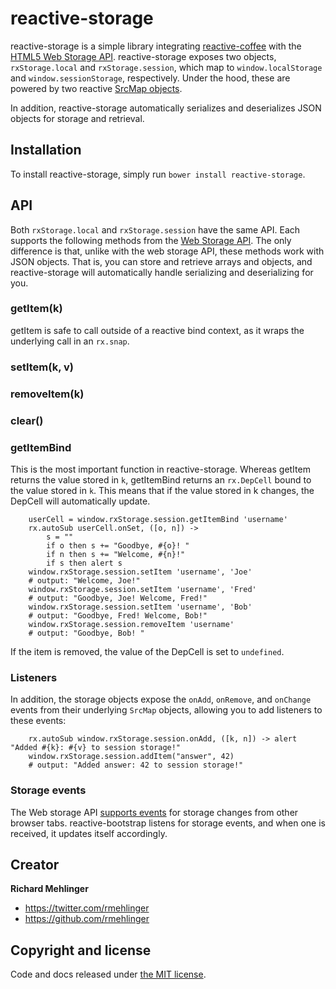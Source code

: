 # reactive-storage

reactive-storage is a simple library integrating [reactive-coffee](http://yang.github.io/reactive-coffee/) with the
[HTML5 Web Storage API](https://developer.mozilla.org/en-US/docs/Web/API/Web_Storage_API). reactive-storage exposes two
objects, `rxStorage.local` and `rxStorage.session`, which map to `window.localStorage` and `window.sessionStorage`,
respectively. Under the hood, these are powered by two reactive
[SrcMap objects](http://yang.github.io/reactive-coffee/api.html#rx-namespace).

In addition, reactive-storage automatically serializes and deserializes JSON objects for storage and retrieval.

## Installation
To install reactive-storage, simply run `bower install reactive-storage`.

## API
Both `rxStorage.local` and `rxStorage.session` have the same API. Each supports the following methods from the
[Web Storage API](https://developer.mozilla.org/en-US/docs/Web/API/Storage).
The only difference is that, unlike with the web storage API, these methods work with JSON objects.
That is, you can store and retrieve arrays and objects, and reactive-storage will automatically handle serializing and
deserializing for you.

### getItem(k)
getItem is safe to call outside of a reactive bind context, as it wraps the underlying call in an
`rx.snap`.
### setItem(k, v)
### removeItem(k)
### clear()

### getItemBind
This is the most important function in reactive-storage. Whereas getItem returns the value stored in `k`,
getItemBind returns an `rx.DepCell` bound to the value stored in `k`. This means that if the value stored in k changes,
the DepCell will automatically update.

```
    userCell = window.rxStorage.session.getItemBind 'username'
    rx.autoSub userCell.onSet, ([o, n]) ->
        s = ""
        if o then s += "Goodbye, #{o}! "
        if n then s += "Welcome, #{n}!"
        if s then alert s
    window.rxStorage.session.setItem 'username', 'Joe'
    # output: "Welcome, Joe!"
    window.rxStorage.session.setItem 'username', 'Fred'
    # output: "Goodbye, Joe! Welcome, Fred!"
    window.rxStorage.session.setItem 'username', 'Bob'
    # output: "Goodbye, Fred! Welcome, Bob!"
    window.rxStorage.session.removeItem 'username'
    # output: "Goodbye, Bob! "
```

If the item is removed, the value of the DepCell is set to `undefined`.

### Listeners
In addition, the storage objects expose the `onAdd`, `onRemove`, and `onChange` events from their underlying
`SrcMap` objects, allowing you to add listeners to these events:

```
    rx.autoSub window.rxStorage.session.onAdd, ([k, n]) -> alert "Added #{k}: #{v} to session storage!"
    window.rxStorage.session.addItem("answer", 42)
    # output: "Added answer: 42 to session storage!"
```

### Storage events

The Web storage API [supports events](https://developer.mozilla.org/en-US/docs/Web/API/StorageEvent) for storage
changes from other browser tabs. reactive-bootstrap listens for storage events, and when one is received, it
updates itself accordingly.

## Creator

**Richard Mehlinger**

- <https://twitter.com/rmehlinger>
- <https://github.com/rmehlinger>


## Copyright and license

Code and docs released under [the MIT license](https://github.com/twbs/bootstrap/blob/master/LICENSE).
